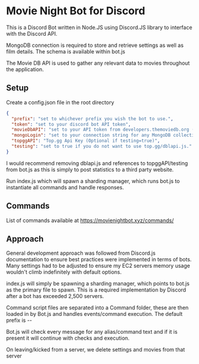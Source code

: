 # Movie Night Bot for Discord
This is a Discord Bot written in Node.JS using Discord.JS library to interface with the Discord API. 

MongoDB connection is required to store and retrieve settings as well as film details. The schema is available within bot.js

The Movie DB API is used to gather any relevant data to movies throughout the application.

## Setup
Create a config.json file in the root directory
```json
{
  "prefix": "set to whichever prefix you wish the bot to use.",
  "token": "set to your discord bot API token",
  "movieDbAPI": "set to your API token from developers.themoviedb.org (Required to get movie data when requested by user)",
  "mongoLogin": "set to your connection string for any MongoDB collection (Check Mongoose for more information)",
  "topggAPI": "Top.gg Api Key (Optional if testing=true)",
  "testing": "set to true if you do not want to use top.gg/dblapi.js."
}
```

I would recommend removing dblapi.js and references to topggAPI/testing from bot.js as this is simply to post statistics to a third party website.

Run index.js which will spawn a sharding manager, which runs bot.js to instantiate all commands and handle responses.

## Commands
List of commands available at https://movienightbot.xyz/commands/

## Approach
General development approach was followed from Discord.js documentation to ensure best practices were implemented in terms of bots. Many settings had to be adjusted to ensure my EC2 servers memory usage wouldn't climb indefinitely with default options.

index.js will simply be spawning a sharding manager, which points to bot.js as the primary file to spawn. This is a required implementation by Discord after a bot has exceeded 2,500 servers.

Command script files are separated into a Command folder, these are then loaded in by Bot.js and handles events/command execution. The default prefix is --

Bot.js will check every message for any alias/command text and if it is present it will continue with checks and execution. 

On leaving/kicked from a server, we delete settings and movies from that server

